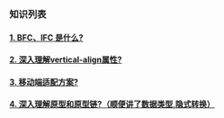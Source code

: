 
### 知识列表

  #### [1. BFC、IFC 是什么?](/file/bfc.md)

  #### [2. 深入理解vertical-align属性?](/file/va.md)

  #### [3. 移动端适配方案?](/file/sp.md)

  #### [4. 深入理解原型和原型链?（顺便讲了数据类型,隐式转换）](/file/yx.md)
